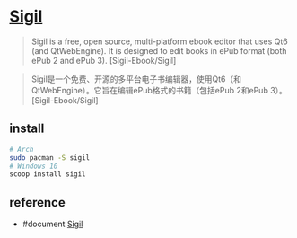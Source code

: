 # [Sigil](https://github.com/Sigil-Ebook/Sigil)

> Sigil is a free, open source, multi-platform ebook editor that uses Qt6 (and QtWebEngine). It is designed to edit books in ePub format (both ePub 2 and ePub 3). [Sigil-Ebook/Sigil]

> Sigil是一个免费、开源的多平台电子书编辑器，使用Qt6（和QtWebEngine）。它旨在编辑ePub格式的书籍（包括ePub 2和ePub 3）。 [Sigil-Ebook/Sigil]

## install

```sh
# Arch
sudo pacman -S sigil
# Windows 10
scoop install sigil
```

## reference

- #document [Sigil](https://sigil-ebook.com/sigil-user-guide/index2.html?epub=epub_content%2Fguide)
